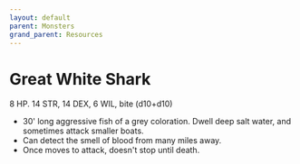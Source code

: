 ```yaml
---
layout: default
parent: Monsters
grand_parent: Resources
---
```


# Great White Shark

8 HP. 14 STR, 14 DEX, 6 WIL, bite (d10+d10)

- 30' long aggressive fish of a grey coloration. Dwell deep salt water, and sometimes attack smaller boats.
- Can detect the smell of blood from many miles away.
- Once moves to attack, doesn't stop until death.
